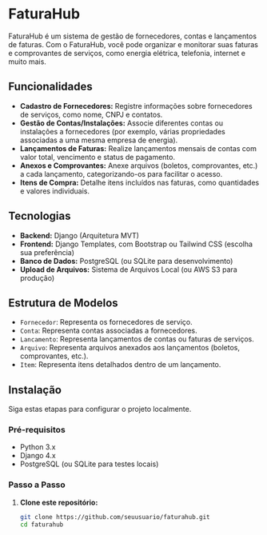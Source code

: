 # FaturaHub

FaturaHub é um sistema de gestão de fornecedores, contas e lançamentos de faturas. Com o FaturaHub, você pode organizar e monitorar suas faturas e comprovantes de serviços, como energia elétrica, telefonia, internet e muito mais.

## Funcionalidades

- **Cadastro de Fornecedores:** Registre informações sobre fornecedores de serviços, como nome, CNPJ e contatos.
- **Gestão de Contas/Instalações:** Associe diferentes contas ou instalações a fornecedores (por exemplo, várias propriedades associadas a uma mesma empresa de energia).
- **Lançamentos de Faturas:** Realize lançamentos mensais de contas com valor total, vencimento e status de pagamento.
- **Anexos e Comprovantes:** Anexe arquivos (boletos, comprovantes, etc.) a cada lançamento, categorizando-os para facilitar o acesso.
- **Itens de Compra:** Detalhe itens incluídos nas faturas, como quantidades e valores individuais.

## Tecnologias

- **Backend:** Django (Arquitetura MVT)
- **Frontend:** Django Templates, com Bootstrap ou Tailwind CSS (escolha sua preferência)
- **Banco de Dados:** PostgreSQL (ou SQLite para desenvolvimento)
- **Upload de Arquivos:** Sistema de Arquivos Local (ou AWS S3 para produção)

## Estrutura de Modelos

- `Fornecedor`: Representa os fornecedores de serviço.
- `Conta`: Representa contas associadas a fornecedores.
- `Lancamento`: Representa lançamentos de contas ou faturas de serviços.
- `Arquivo`: Representa arquivos anexados aos lançamentos (boletos, comprovantes, etc.).
- `Item`: Representa itens detalhados dentro de um lançamento.

## Instalação

Siga estas etapas para configurar o projeto localmente.

### Pré-requisitos

- Python 3.x
- Django 4.x
- PostgreSQL (ou SQLite para testes locais)

### Passo a Passo

1. **Clone este repositório:**

   ```bash
   git clone https://github.com/seuusuario/faturahub.git
   cd faturahub

